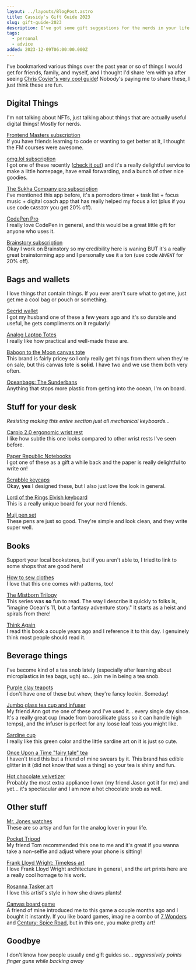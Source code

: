 ```yaml
---
layout: ../layouts/BlogPost.astro
title: Cassidy's Gift Guide 2023
slug: gift-guide-2023
description: I've got some gift suggestions for the nerds in your life!
tags:
  - personal
  - advice
added: 2023-12-09T06:00:00.000Z
---
```


I've bookmarked various things over the past year or so of things I would get for friends, family, and myself, and I thought I'd share 'em with ya after seeing [Chris Coyier's very cool guide](https://chriscoyier.net/2023/12/06/gift-guide-2023/)! Nobody's paying me to share these, I just think these are fun.

## Digital Things

I'm not talking about NFTs, just talking about things that are actually useful digital things! Mostly for nerds.

[Frontend Masters subscription](https://frontendmasters.com/)\
If you have friends learning to code or wanting to get better at it, I thought the FM courses were awesome.

[omg.lol subscription](https://omg.lol/)\
I got one of these recently ([check it out](https://cassidoo.omg.lol/)) and it's a really delightful service to make a little homepage, have email forwarding, and a bunch of other nice goodies.

[The Sukha Company pro subscription](https://www.thesukha.co/)\
I've mentioned this app before, it's a pomodoro timer + task list + focus music + digital coach app that has really helped my focus a lot (plus if you use code `CASSIDY` you get 20% off).

[CodePen Pro](https://codepen.io/features/pro)\
I really love CodePen in general, and this would be a great little gift for anyone who uses it.

[Brainstory subscription](https://www.brainstory.ai/)\
Okay I work on Brainstory so my credibility here is waning BUT it's a really great brainstorming app and I personally use it a ton (use code `ADVENT` for 20% off).

## Bags and wallets

I love things that contain things. If you ever aren't sure what to get me, just get me a cool bag or pouch or something.

[Secrid wallet](https://secrid.com/)\
I got my husband one of these a few years ago and it's so durable and useful, he gets compliments on it regularly!

[Analog Laptop Totes](https://analogcompany.co/en-us/collections/analog-laptop-tote)\
I really like how practical and well-made these are.

[Baboon to the Moon canvas tote](https://baboontothemoon.com/products/mega-canvas-tote?variant=39698386485319&sale=true)\
This brand is fairly pricey so I only really get things from them when they're on sale, but this canvas tote is **solid**. I have two and we use them both very often.

[Oceanbags: The Sunderbans](https://oceanbags.com/collections/all/products/the-sunderbans?variant=45432422072622)\
Anything that stops more plastic from getting into the ocean, I'm on board.

## Stuff for your desk

_Resisting making this entire section just all mechanical keyboards..._

[Carpio 2.0 ergonomic wrist rest](https://deltahub.io/products/carpio-ergonomic-wrist-rest)\
I like how subtle this one looks compared to other wrist rests I've seen before.

[Paper Republic Notebooks](https://www.paper-republic.com/en-us/collections/paper)\
I got one of these as a gift a while back and the paper is really delightful to write on!

[Scrabble keycaps](https://www.clackeys.com/scrabble)\
Okay, **yes** I designed these, but I also just love the look in general.

[Lord of the Rings Elvish keyboard](https://drop.com/buy/drop-the-lord-of-the-rings-elvish-keyboard?utm_source=linkshare&referer=EEA27B)\
This is a really unique board for your nerd friends.

[Muji pen set](https://www.muji.us/collections/pens/products/smooth-gel-ink-knock-type-ballpoint-pen-0-5mm-10-pieces-set-9a63)\
These pens are just so good. They're simple and look clean, and they write super well.

## Books

Support your local bookstores, but if you aren't able to, I tried to link to some shops that are good here!

[How to sew clothes](https://allwellworkshop.com/how-to-sew-clothes)\
I love that this one comes with patterns, too!

[The Mistborn Trilogy](https://www.abebooks.com/9781473213692/Mistborn-Trilogy-Final-Empire-Ascension-147321369X/plp)\
This series was **so** fun to read. The way I describe it quickly to folks is, "imagine Ocean's 11, but a fantasy adventure story." It starts as a heist and spirals from there!

[Think Again](https://adamgrant.net/book/think-again/)\
I read this book a couple years ago and I reference it to this day. I genuinely think most people should read it.

## Beverage things

I've become kind of a tea snob lately (especially after learning about microplastics in tea bags, ugh) so... join me in being a tea snob.

[Purple clay teapots](https://zishacraftsman.com/collections/all)\
I don't have one of these but whew, they're fancy lookin. Someday!

[Jumbo glass tea cup and infuser](https://www.adagio.com/teaware/jumbo_cup_and_infuser.html)\
My friend Ann got me one of these and I've used it... every single day since. It's a really great cup (made from borosilicate glass so it can handle high temps), and the infuser is perfect for any loose leaf teas you might like.

[Sardine cup](https://shop.visitlisboa.com/products/cup-2)\
I really like this green color and the little sardine art on it is just so cute.

[Once Upon a Time "fairy tale" tea](https://gildedcoach.com/products/once-upon-a-time)\
I haven't tried this but a friend of mine swears by it. This brand has edible glitter in it (did not know that was a thing) so your tea is shiny and fun.

[Hot chocolate velvetizer](https://us.hotelchocolat.com/collections/velvetiser-hot-chocolate-maker)\
Probably the most extra appliance I own (my friend Jason got it for me) and yet... it's spectacular and I am now a hot chocolate snob as well.

## Other stuff

[Mr. Jones watches](https://us.mrjoneswatches.com/)\
These are so artsy and fun for the analog lover in your life.

[Pocket Tripod](https://pocket-tripod.com/)\
My friend Tom recommended this one to me and it's great if you wanna take a non-selfie and adjust where your phone is sitting!

[Frank Lloyd Wright: Timeless art](https://spoke-art.com/collections/frank-lloyd-wright-timeless)\
I love Frank Lloyd Wright architecture in general, and the art prints here are a really cool homage to his work.

[Rosanna Tasker art](https://www.rosannatasker.com/shop/giclee-prints)\
I love this artist's style in how she draws plants!

[Canvas board game](https://boardgamegeek.com/boardgame/290236/canvas)\
A friend of mine introduced me to this game a couple months ago and I bought it instantly. If you like board games, imagine a combo of [7 Wonders](https://boardgamegeek.com/boardgame/68448/7-wonders) and [Century: Spice Road](https://boardgamegeek.com/boardgame/209685/century-spice-road), but in this one, you make pretty art!

## Goodbye

I don't know how people usually end gift guides so... _aggressively points finger guns while backing away_
